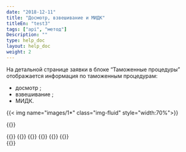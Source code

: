 ```yaml
---
date: "2018-12-11"
title: "Досмотр, взвешивание и МИДК"
titleEn: "test3"
tags: ["api", "метод"]
Description: ""
type: help_doc
layout: help_doc
weight: 2
---
```


На детальной странице заявки в блоке “Таможенные процедуры” отображается информация по таможенным процедурам:

* досмотр ;
* взвешивание ;
* МИДК.


{{< img name="images/1*" class="img-fluid" style="width:70%">}}

{{<isHelpful>}}

{{<seeAlso>}}
    {{<seeAlsoItem link="/tracking/where_container/" target="_blank" text="Где мой контейнер?">}}
    {{<seeAlsoItem link="/tracking/customs_documents/" text="Таможенные документы">}}
    {{<seeAlsoItem link="/tracking/custom_declaration/" target="_blank" text="Таможенная декларация">}}
    {{<seeAlsoItem link="/tracking/invoices-and-acts/" text="Счета, акты и коносаменты">}}
    {{<seeAlsoItem link="/tracking/railway_bills/" text="ЖД накладные">}}    
{{</seeAlso>}}